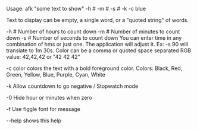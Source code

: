 
Usage: afk "some text to show" -h # -m # -s # -k -c blue

Text to display can be empty, a single word, or a "quoted string" of words.

-h #  Number of hours to count down
-m #  Number of minutes to count down
-s #  Number of seconds to count down
You can enter time in any combination of hms or just one.
The application will adjust it. Ex: -s 90 will translate to 1m 30s.
Color can be a comma or quoted space separated RGB value: 42,42,42 or "42 42 42"

-c color  colors the text with a bold foreground color.
Colors: Black, Red, Green, Yellow, Blue, Purple, Cyan, White

-k  Allow countdown to go negative / Stopwatch mode

-0 Hide hour or minutes when zero

-f Use figgle font for message

--help  shows this help
